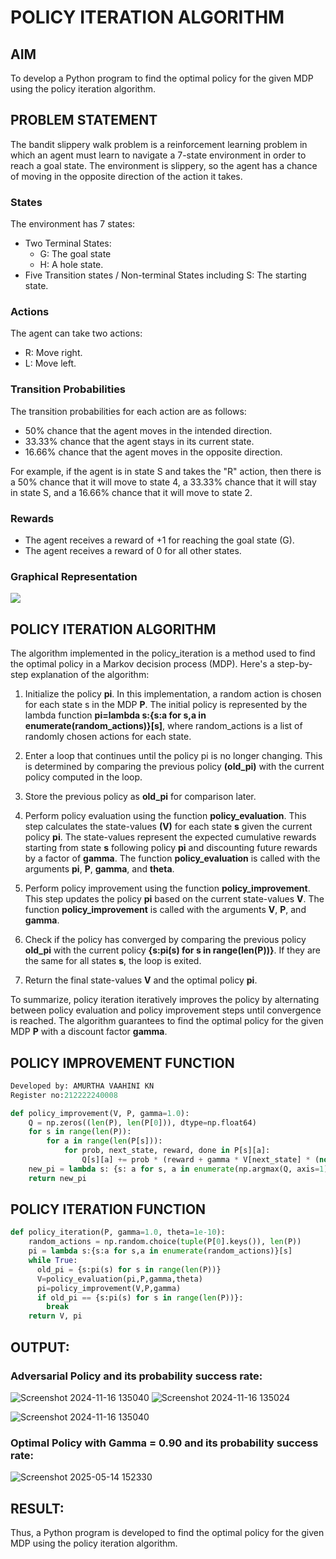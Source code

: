 # POLICY ITERATION ALGORITHM

## AIM
To develop a Python program to find the optimal policy for the given MDP using the policy iteration algorithm.

## PROBLEM STATEMENT
The bandit slippery walk problem is a reinforcement learning problem in which an agent must learn to navigate a 7-state environment in order to reach a goal state. The environment is slippery, so the agent has a chance of moving in the opposite direction of the action it takes.

### States
The environment has 7 states:

- Two Terminal States: 
    - G: The goal state  
    - H: A hole state.
- Five Transition states / Non-terminal States including S: The starting state.
### Actions
The agent can take two actions:

- R: Move right.
- L: Move left.

### Transition Probabilities
The transition probabilities for each action are as follows:

- 50% chance that the agent moves in the intended direction.
- 33.33% chance that the agent stays in its current state.
- 16.66% chance that the agent moves in the opposite direction.

For example, if the agent is in state S and takes the "R" action, then there is a 50% chance that it will move to state 4, a 33.33% chance that it will stay in state S, and a 16.66% chance that it will move to state 2.

### Rewards
- The agent receives a reward of +1 for reaching the goal state (G). 
- The agent receives a reward of 0 for all other states.

### Graphical Representation
![](1.png)


## POLICY ITERATION ALGORITHM
The algorithm implemented in the policy_iteration is a method used to find the optimal policy in a Markov decision process (MDP). Here's a step-by-step explanation of the algorithm:

1. Initialize the policy **pi**. In this implementation, a random action is chosen for each state s in the MDP **P**. The initial policy is represented by the lambda function **pi=lambda s:{s:a for s,a in enumerate(random_actions)}[s]**, where random_actions is a list of randomly chosen actions for each state.

2. Enter a loop that continues until the policy pi is no longer changing. This is determined by comparing the previous policy **(old_pi)** with the current policy computed in the loop.

3. Store the previous policy as **old_pi** for comparison later.

4. Perform policy evaluation using the function **policy_evaluation**. This step calculates the state-values **(V)** for each state **s** given the current policy **pi**. The state-values represent the expected cumulative rewards starting from state **s** following policy **pi** and discounting future rewards by a factor of **gamma**. The function **policy_evaluation** is called with the arguments **pi**, **P**, **gamma**, and **theta**.

5. Perform policy improvement using the function **policy_improvement**. This step updates the policy **pi** based on the current state-values **V**. The function **policy_improvement** is called with the arguments **V**, **P**, and **gamma**.

6. Check if the policy has converged by comparing the previous policy **old_pi** with the current policy **{s:pi(s) for s in range(len(P))}**. If they are the same for all states **s**, the loop is exited.

7. Return the final state-values **V** and the optimal policy **pi**.

To summarize, policy iteration iteratively improves the policy by alternating between policy evaluation and policy improvement steps until convergence is reached. The algorithm guarantees to find the optimal policy for the given MDP **P** with a discount factor **gamma**.

## POLICY IMPROVEMENT FUNCTION
```py
Developed by: AMURTHA VAAHINI KN
Register no:212222240008
```

```py
def policy_improvement(V, P, gamma=1.0):
    Q = np.zeros((len(P), len(P[0])), dtype=np.float64)
    for s in range(len(P)):
        for a in range(len(P[s])):
            for prob, next_state, reward, done in P[s][a]:
                Q[s][a] += prob * (reward + gamma * V[next_state] * (not done))
    new_pi = lambda s: {s: a for s, a in enumerate(np.argmax(Q, axis=1))}[s]
    return new_pi
```

## POLICY ITERATION FUNCTION
```py
def policy_iteration(P, gamma=1.0, theta=1e-10):
    random_actions = np.random.choice(tuple(P[0].keys()), len(P))
    pi = lambda s:{s:a for s,a in enumerate(random_actions)}[s]
    while True:
      old_pi = {s:pi(s) for s in range(len(P))}
      V=policy_evaluation(pi,P,gamma,theta)
      pi=policy_improvement(V,P,gamma)
      if old_pi == {s:pi(s) for s in range(len(P))}:
        break
    return V, pi
```

## OUTPUT:
### Adversarial Policy and its probability success rate:
![Screenshot 2024-11-16 135040](https://github.com/user-attachments/assets/b7e2dac3-13f1-4d09-a7f7-69ac5e7b2218)
![Screenshot 2024-11-16 135024](https://github.com/user-attachments/assets/9247f020-1c4b-4514-9ece-4d8846595daf)

![Screenshot 2024-11-16 135040](https://github.com/user-attachments/assets/4fbdf406-065f-4385-90e2-27290684667b)



### Optimal Policy with Gamma = 0.90 and its probability success rate:
![Screenshot 2025-05-14 152330](https://github.com/user-attachments/assets/f14345c2-b771-427e-badc-ee4ffde49961)


## RESULT:

Thus, a Python program is developed to find the optimal policy for the given MDP using the policy iteration algorithm.
